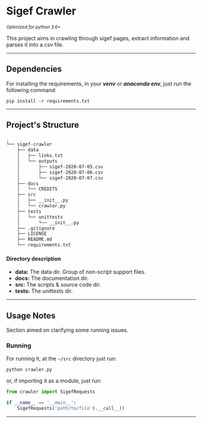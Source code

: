 # Sigef Crawler

<small>_Optimized for python 3.6+_</small>

This project aims in crawling through sigef pages, extract information and 
parses it into a csv file.

----------------------

## Dependencies

For installing the requirements, in your ___venv___ or ___anaconda env___, 
just run the following command:

```shell script
pip install -r requirements.txt
```
----------------

## Project's Structure

```bash 
.
└── sigef-crawler
    ├── data
    │   ├── links.txt
    │   └── outputs
    │       ├── sigef-2020-07-05.csv
    │       ├── sigef-2020-07-06.csv
    │       └── sigef-2020-07-07.csv
    ├── docs
    │   └── CREDITS
    ├── src
    │   ├── __init__.py
    │   └── crawler.py
    ├── tests
    │   └── unittests
    │       └── __init__.py
    ├── .gitignore
    ├── LICENSE
    ├── README.md
    └── requirements.txt
```

#### Directory description

- __data:__ The data dir. Group of non-script support files.
- __docs:__ The documentation dir.
- __src:__ The scripts & source code dir.
- __tests:__ The unittests dir.

----------------

## Usage Notes

Section aimed on clarifying some running issues.

### Running

For running it, at the `~/src` directory just run:

```shell script
python crawler.py
``` 

or, if importing it as a module, just run:
````python
from crawler import SigefRequests

if __name__ == '__main__':
    SigefRequests('path/to/file').__call__()
````

---------------
